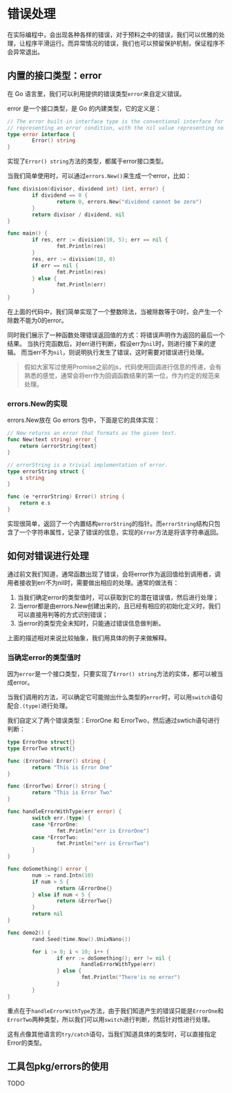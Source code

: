 # 错误处理

在实际编程中，会出现各种各样的错误，对于预料之中的错误，我们可以优雅的处理，让程序平滑运行。而异常情况的错误，我们也可以预留保护机制，保证程序不会异常退出。

## 内置的接口类型：error

在 Go 语言里，我们可以利用提供的错误类型`error`来自定义错误。

error 是一个接口类型，是 Go 的内建类型，它的定义是：

```Go
// The error built-in interface type is the conventional interface for
// representing an error condition, with the nil value representing no error.
type error interface {
        Error() string
}
```

实现了`Error() string`方法的类型，都属于error接口类型。

当我们简单使用时，可以通过`errors.New()`来生成一个error，比如：

```Go
func division(divisor, dividend int) (int, error) {
        if dividend == 0 {
                return 0, errors.New("dividend cannot be zero")
        }
        return divisor / dividend, nil
}

func main() {
        if res, err := division(10, 5); err == nil {
                fmt.Println(res)
        }
        res, err := division(10, 0)
        if err == nil {
                fmt.Println(res)
        } else {
                fmt.Println(err)
        }
}
```

在上面的代码中，我们简单实现了一个整数除法，当被除数等于0时，会产生一个除数不能为0的error。

同时我们展示了一种函数处理错误返回值的方式：将错误声明作为返回的最后一个结果。
当执行完函数后，对err进行判断，假设err为`nil`时，则进行接下来的逻辑。
而当err不为`nil`，则说明执行发生了错误，这时需要对错误进行处理。

> 假如大家写过使用Promise之前的js，代码使用回调进行信息的传递，会有熟悉的感觉，通常会将err作为回调函数结果的第一位，作为约定的规范来处理。

### errors.New的实现

errors.New放在 Go errors 包中，下面是它的具体实现：

```Go
// New returns an error that formats as the given text.
func New(text string) error {
	return &errorString{text}
}

// errorString is a trivial implementation of error.
type errorString struct {
	s string
}

func (e *errorString) Error() string {
	return e.s
}
```

实现很简单，返回了一个内置结构`errorString`的指针。而`errorString`结构只包含了一个字符串属性，记录了错误的信息，实现的`Error`方法是将该字符串返回。

## 如何对错误进行处理

通过前文我们知道，通常函数出现了错误，会将error作为返回值给到调用者，调用者接收到err不为nil时，需要做出相应的处理。通常的做法有：

1. 当我们确定error的类型值时，可以获取到它的潜在错误值，然后进行处理；
2. 当error都是由errors.New创建出来的，且已经有相应的初始化定义时，我们可以直接用判等的方式识别错误；
3. 当error的类型完全未知时，只能通过错误信息做判断。

上面的描述相对来说比较抽象，我们用具体的例子来做解释。

### 当确定error的类型值时

因为`error`是一个接口类型，只要实现了`Error() string`方法的实体，都可以被当成error。

当我们调用的方法，可以确定它可能抛出什么类型的`error`时，可以用`switch`语句配合`.(type)`进行处理。

我们自定义了两个错误类型：ErrorOne 和 ErrorTwo，然后通过swtich语句进行判断：

```Go
type ErrorOne struct{}
type ErrorTwo struct{}

func (ErrorOne) Error() string {
        return "This is Error One"
}

func (ErrorTwo) Error() string {
        return "This is Error Two"
}

func handleErrorWithType(err error) {
        switch err.(type) {
        case *ErrorOne:
                fmt.Println("err is ErrorOne")
        case *ErrorTwo:
                fmt.Println("err is ErrorTwo")
        }
}

func doSomething() error {
        num := rand.Intn(10)
        if num > 5 {
                return &ErrorOne{}
        } else if num < 5 {
                return &ErrorTwo{}
        }
        return nil
}

func demo2() {
        rand.Seed(time.Now().UnixNano())

        for i := 0; i < 10; i++ {
                if err := doSomething(); err != nil {
                        handleErrorWithType(err)
                } else {
                        fmt.Println("There'is no error")
                }
        }
}
```

重点在于`handleErrorWithType`方法，由于我们知道产生的错误只能是`ErrorOne`和`ErrorTwo`两种类型，所以我们可以用`switch`进行判断，然后针对性进行处理。

这有点像其他语言的`try/catch`语句，当我们知道具体的类型时，可以直接指定Error的类型。

## 工具包pkg/errors的使用

TODO
